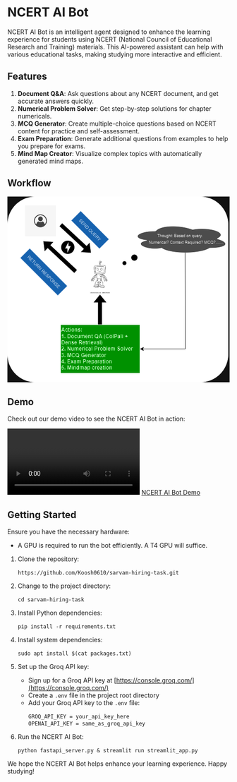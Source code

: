 # NCERT AI Bot

NCERT AI Bot is an intelligent agent designed to enhance the learning experience for students using NCERT (National Council of Educational Research and Training) materials. This AI-powered assistant can help with various educational tasks, making studying more interactive and efficient.

## Features

1. **Document Q&A**: Ask questions about any NCERT document, and get accurate answers quickly.
2. **Numerical Problem Solver**: Get step-by-step solutions for chapter numericals.
3. **MCQ Generator**: Create multiple-choice questions based on NCERT content for practice and self-assessment.
4. **Exam Preparation**: Generate additional questions from examples to help you prepare for exams.
5. **Mind Map Creator**: Visualize complex topics with automatically generated mind maps.

## Workflow

</div>

<div align="center">
<img src="ncert_bot.png">
</div>

## Demo

Check out our demo video to see the NCERT AI Bot in action:

![Video Preview](ncert_bot_demo.mp4)
[NCERT AI Bot Demo](https://github.com/Koosh0610/sarvam-hiring-task/blob/main/ncert_bot_demo.mp4)

## Getting Started

Ensure you have the necessary hardware:
   - A GPU is required to run the bot efficiently. A T4 GPU will suffice.

1. Clone the repository:
   ```
   https://github.com/Koosh0610/sarvam-hiring-task.git
   ```

2. Change to the project directory:
   ```
   cd sarvam-hiring-task
   ```

3. Install Python dependencies:
   ```
   pip install -r requirements.txt
   ```

4. Install system dependencies:
   ```
   sudo apt install $(cat packages.txt)
   ```

5. Set up the Groq API key:
   - Sign up for a Groq API key at [https://console.groq.com/](https://console.groq.com/)
   - Create a `.env` file in the project root directory
   - Add your Groq API key to the `.env` file:
     ```
     GROQ_API_KEY = your_api_key_here
     OPENAI_API_KEY = same_as_groq_api_key
     ```

6. Run the NCERT AI Bot:
   ```
   python fastapi_server.py & streamlit run streamlit_app.py
   ```

We hope the NCERT AI Bot helps enhance your learning experience. Happy studying!
